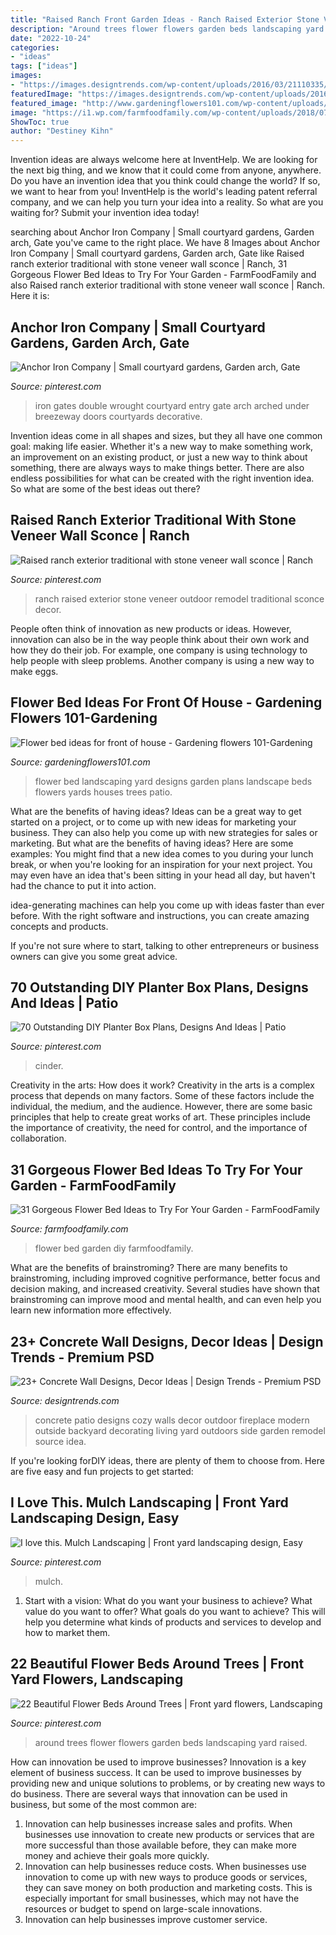 ```yaml
---
title: "Raised Ranch Front Garden Ideas - Ranch Raised Exterior Stone Veneer Outdoor Remodel Traditional Sconce Decor"
description: "Around trees flower flowers garden beds landscaping yard raised"
date: "2022-10-24"
categories:
- "ideas"
tags: ["ideas"]
images:
- "https://images.designtrends.com/wp-content/uploads/2016/03/21110335/Cozy-Patio-Concrete-Wall.jpeg"
featuredImage: "https://images.designtrends.com/wp-content/uploads/2016/03/21110335/Cozy-Patio-Concrete-Wall.jpeg"
featured_image: "http://www.gardeningflowers101.com/wp-content/uploads/flowerbedideasfrontofhouse_4.jpg"
image: "https://i1.wp.com/farmfoodfamily.com/wp-content/uploads/2018/07/23-flower-bed-ideas.jpg?resize=600%2C900&amp;ssl=1"
ShowToc: true
author: "Destiney Kihn"
---
```



Invention ideas are always welcome here at InventHelp. We are looking for the next big thing, and we know that it could come from anyone, anywhere. Do you have an invention idea that you think could change the world? If so, we want to hear from you! InventHelp is the world's leading patent referral company, and we can help you turn your idea into a reality. So what are you waiting for? Submit your invention idea today!

	

		
searching about Anchor Iron Company | Small courtyard gardens, Garden arch, Gate you've came to the right place. We have 8 Images about Anchor Iron Company | Small courtyard gardens, Garden arch, Gate like Raised ranch exterior traditional with stone veneer wall sconce | Ranch, 31 Gorgeous Flower Bed Ideas to Try For Your Garden - FarmFoodFamily and also Raised ranch exterior traditional with stone veneer wall sconce | Ranch. Here it is:
		
    
## Anchor Iron Company | Small Courtyard Gardens, Garden Arch, Gate

<img loading=lazy src="https://i.pinimg.com/736x/50/10/73/501073030242d5d7d47006a64535e880--iron-gates-breezeway.jpg" onerror="this.onerror=null;this.src='https://tse4.mm.bing.net/th?id=OIP.8jhGQ6HXx1RJlnwPQVjiFQHaJ3&amp;pid=15.1';" alt="Anchor Iron Company | Small courtyard gardens, Garden arch, Gate">

_Source: pinterest.com_

>iron gates double wrought courtyard entry gate arch arched under breezeway doors courtyards decorative. 

	

Invention ideas come in all shapes and sizes, but they all have one common goal: making life easier. Whether it's a new way to make something work, an improvement on an existing product, or just a new way to think about something, there are always ways to make things better. There are also endless possibilities for what can be created with the right invention idea. So what are some of the best ideas out there?

    
## Raised Ranch Exterior Traditional With Stone Veneer Wall Sconce | Ranch

<img loading=lazy src="https://i.pinimg.com/736x/9d/39/d2/9d39d2225b2150996ba07c2f11d74707--raised-ranch-kitchen-ranch-exterior.jpg" onerror="this.onerror=null;this.src='https://tse3.mm.bing.net/th?id=OIP.KafnzEfPhEv3ZmGRqK5o9AHaE7&amp;pid=15.1';" alt="Raised ranch exterior traditional with stone veneer wall sconce | Ranch">

_Source: pinterest.com_

>ranch raised exterior stone veneer outdoor remodel traditional sconce decor. 

	

People often think of innovation as new products or ideas. However, innovation can also be in the way people think about their own work and how they do their job. For example, one company is using technology to help people with sleep problems. Another company is using a new way to make eggs.

    
## Flower Bed Ideas For Front Of House - Gardening Flowers 101-Gardening

<img loading=lazy src="http://www.gardeningflowers101.com/wp-content/uploads/flowerbedideasfrontofhouse_4.jpg" onerror="this.onerror=null;this.src='https://tse3.mm.bing.net/th?id=OIP.ZamXhUs3E7xxPeuoGRNLiAHaF7&amp;pid=15.1';" alt="Flower bed ideas for front of house - Gardening flowers 101-Gardening">

_Source: gardeningflowers101.com_

>flower bed landscaping yard designs garden plans landscape beds flowers yards houses trees patio. 

	

What are the benefits of having ideas?
Ideas can be a great way to get started on a project, or to come up with new ideas for marketing your business. They can also help you come up with new strategies for sales or marketing. But what are the benefits of having ideas? Here are some examples: 
You might find that a new idea comes to you during your lunch break, or when you're looking for an inspiration for your next project. You may even have an idea that's been sitting in your head all day, but haven't had the chance to put it into action. 

idea-generating machines can help you come up with ideas faster than ever before. With the right software and instructions, you can create amazing concepts and products. 

If you're not sure where to start, talking to other entrepreneurs or business owners can give you some great advice.

    
## 70 Outstanding DIY Planter Box Plans, Designs And Ideas | Patio

<img loading=lazy src="https://i.pinimg.com/736x/85/16/d8/8516d8079ae0e5b9424318e659a81290.jpg" onerror="this.onerror=null;this.src='https://tse3.mm.bing.net/th?id=OIP.EPS5tzbolMGaXiiwGooLFwHaJ3&amp;pid=15.1';" alt="70 Outstanding DIY Planter Box Plans, Designs And Ideas | Patio">

_Source: pinterest.com_

>cinder. 

	

Creativity in the arts: How does it work?
Creativity in the arts is a complex process that depends on many factors. Some of these factors include the individual, the medium, and the audience. However, there are some basic principles that help to create great works of art. These principles include the importance of creativity, the need for control, and the importance of collaboration.

    
## 31 Gorgeous Flower Bed Ideas To Try For Your Garden - FarmFoodFamily

<img loading=lazy src="https://i1.wp.com/farmfoodfamily.com/wp-content/uploads/2018/07/23-flower-bed-ideas.jpg?resize=600%2C900&amp;ssl=1" onerror="this.onerror=null;this.src='https://tse2.mm.bing.net/th?id=OIP.Br1C32nDqlGvQlKcuH4vwwHaLH&amp;pid=15.1';" alt="31 Gorgeous Flower Bed Ideas to Try For Your Garden - FarmFoodFamily">

_Source: farmfoodfamily.com_

>flower bed garden diy farmfoodfamily. 

	

What are the benefits of brainstroming?
There are many benefits to brainstroming, including improved cognitive performance, better focus and decision making, and increased creativity. Several studies have shown that brainstroming can improve mood and mental health, and can even help you learn new information more effectively.

    
## 23+ Concrete Wall Designs, Decor Ideas | Design Trends - Premium PSD

<img loading=lazy src="https://images.designtrends.com/wp-content/uploads/2016/03/21110335/Cozy-Patio-Concrete-Wall.jpeg" onerror="this.onerror=null;this.src='https://tse1.mm.bing.net/th?id=OIP.A515RlTHqqZHNI_WF7hOCwHaLG&amp;pid=15.1';" alt="23+ Concrete Wall Designs, Decor Ideas | Design Trends - Premium PSD">

_Source: designtrends.com_

>concrete patio designs cozy walls decor outdoor fireplace modern outside backyard decorating living yard outdoors side garden remodel source idea. 

	

If you're looking forDIY ideas, there are plenty of them to choose from. Here are five easy and fun projects to get started: 

    
## I Love This. Mulch Landscaping | Front Yard Landscaping Design, Easy

<img loading=lazy src="https://i.pinimg.com/736x/fb/bb/34/fbbb3490e1d1a3b328cd01ad952057ae.jpg" onerror="this.onerror=null;this.src='https://tse3.mm.bing.net/th?id=OIP.PpVjygfvri29XkiAGKYKOwHaKc&amp;pid=15.1';" alt="I love this. Mulch Landscaping | Front yard landscaping design, Easy">

_Source: pinterest.com_

>mulch. 

	

1. Start with a vision: What do you want your business to achieve? What value do you want to offer? What goals do you want to achieve? This will help you determine what kinds of products and services to develop and how to market them.

    
## 22 Beautiful Flower Beds Around Trees | Front Yard Flowers, Landscaping

<img loading=lazy src="https://i.pinimg.com/736x/8e/01/d0/8e01d043f35392539c709a5da566b19f.jpg" onerror="this.onerror=null;this.src='https://tse3.mm.bing.net/th?id=OIP.xPBOXrx0W24K--sZn7k4SQAAAA&amp;pid=15.1';" alt="22 Beautiful Flower Beds Around Trees | Front yard flowers, Landscaping">

_Source: pinterest.com_

>around trees flower flowers garden beds landscaping yard raised. 

	

How can innovation be used to improve businesses?
Innovation is a key element of business success. It can be used to improve businesses by providing new and unique solutions to problems, or by creating new ways to do business. There are several ways that innovation can be used in business, but some of the most common are: 
1. Innovation can help businesses increase sales and profits. When businesses use innovation to create new products or services that are more successful than those available before, they can make more money and achieve their goals more quickly.
2. Innovation can help businesses reduce costs. When businesses use innovation to come up with new ways to produce goods or services, they can save money on both production and marketing costs. This is especially important for small businesses, which may not have the resources or budget to spend on large-scale innovations. 
3. Innovation can help businesses improve customer service.

